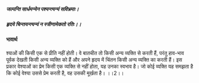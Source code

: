 ##### जल्पन्ति सार्धमन्येन पश्यन्त्यन्यं सविभ्रमाः।
##### हृदये चिन्तयन्त्यन्यं न स्त्रीणामेकतो रतिः।। 

#### भावार्थ

श्याओं की किसी एक से प्रीति नहीं होती। वे बातचीत तो किसी अन्य व्यक्ति से करती हैं, परंतु हाव-भाव पूर्वक देखती किसी अन्य व्यक्ति को हैं और अपने हृदय में चिंतन किसी अन्य व्यक्ति का करती हैं। इस प्रकार वेश्याओं का प्रेम किसी एक व्यक्ति से नहीं होता, यह उनका स्वभाव है। जो कोई व्यक्ति यह समझता है कि कोई वेश्या उससे प्रेम करती है, वह उसकी मूर्खता है। ।।2।।